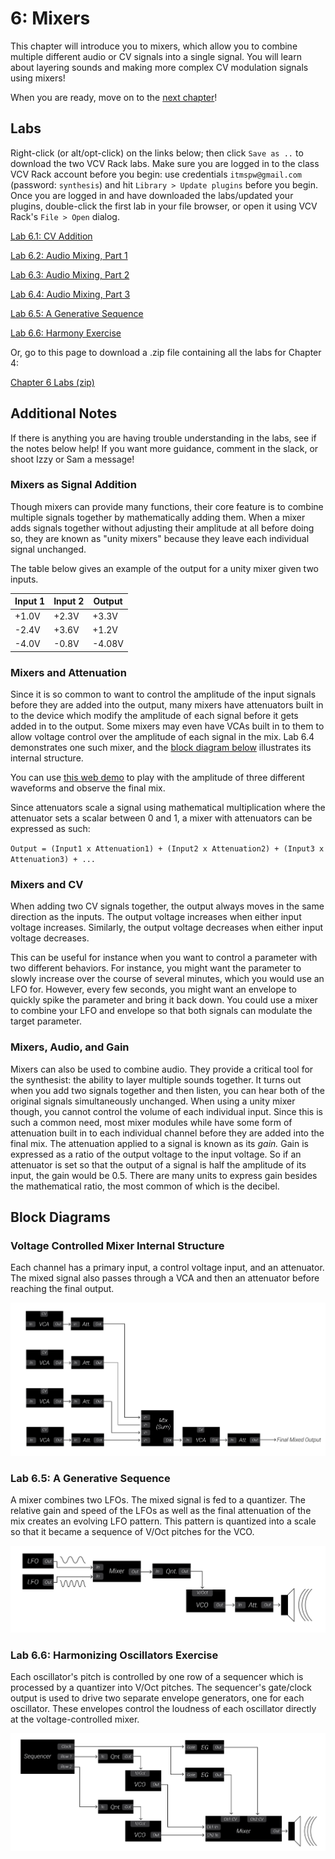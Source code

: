 # 6: Mixers

This chapter will introduce you to mixers, which allow you to combine multiple different audio or CV signals into a single signal.  You will learn about layering sounds and making more complex CV modulation signals using mixers!

When you are ready, move on to the [next chapter](../Chapter-07/chapter07.md)!

## Labs

Right-click (or alt/opt-click) on the links below; then click `Save as ..` to download the two VCV Rack labs.  Make sure you are logged in to the class VCV Rack account before you begin: use credentials `itmspw@gmail.com` (password: `synthesis`) and hit `Library > Update plugins` before you begin.  Once you are logged in and have downloaded the labs/updated your plugins, double-click the first lab in your file browser, or open it using VCV Rack's `File > Open` dialog.  

[Lab 6.1: CV Addition](https://raw.githubusercontent.com/signal-flux/SFxPW-Intro-to-Modular-Synthesis/master/Chapter-06/patches/lab_6_1_annotated.vcv)

[Lab 6.2: Audio Mixing, Part 1](https://raw.githubusercontent.com/signal-flux/SFxPW-Intro-to-Modular-Synthesis/master/Chapter-06/patches/lab_6_2_annotated.vcv)

[Lab 6.3: Audio Mixing, Part 2](https://raw.githubusercontent.com/signal-flux/SFxPW-Intro-to-Modular-Synthesis/master/Chapter-06/patches/lab_6_3_annotated.vcv)

[Lab 6.4: Audio Mixing, Part 3](https://raw.githubusercontent.com/signal-flux/SFxPW-Intro-to-Modular-Synthesis/master/Chapter-06/patches/lab_6_4_annotated.vcv)

[Lab 6.5: A Generative Sequence](https://raw.githubusercontent.com/signal-flux/SFxPW-Intro-to-Modular-Synthesis/master/Chapter-06/patches/lab_6_5_annotated.vcv)

[Lab 6.6: Harmony Exercise](https://raw.githubusercontent.com/signal-flux/SFxPW-Intro-to-Modular-Synthesis/master/Chapter-06/patches/lab_6_6_exercise.vcv)

Or, go to this page to download a .zip file containing all the labs for Chapter 4:

[Chapter 6 Labs (zip)](./patches/ch06_vcv_labs.zip)

## Additional Notes

If there is anything you are having trouble understanding in the labs, see if the notes below help! If you want more guidance, comment in the slack, or shoot Izzy or Sam a message!

### Mixers as Signal Addition

Though mixers can provide many functions, their core feature is to combine multiple signals together by mathematically adding them.  When a mixer adds signals together without adjusting their amplitude at all before doing so, they are known as "unity mixers" because they leave each individual signal unchanged.

The table below gives an example of the output for a unity mixer given two inputs.

| Input 1 | Input 2 | Output |
| ------- | ------- | ------ |
| +1.0V   | +2.3V   | +3.3V  |
| -2.4V   | +3.6V   | +1.2V  |
| -4.0V   | -0.8V   | -4.08V |

### Mixers and Attenuation

Since it is so common to want to control the amplitude of the input signals before they are added into the output, many mixers have attenuators built in to the device which modify the amplitude of each signal before it gets added in to the output.  Some mixers may even have VCAs built in to them to allow voltage control over the amplitude of each signal in the mix.  Lab 6.4 demonstrates one such mixer, and the [block diagram below](#block-diagrams) illustrates its internal structure.

You can use [this web demo](https://www.desmos.com/calculator/5qi5o6rsjb) to play with the amplitude of three different waveforms and observe the final mix.

Since attenuators scale a signal using mathematical multiplication where the attenuator sets a scalar between 0 and 1, a mixer with attenuators can be expressed as such:

`Output = (Input1 x Attenuation1) + (Input2 x Attenuation2) + (Input3 x Attenuation3) + ... `

### Mixers and CV

When adding two CV signals together, the output always moves in the same direction as the inputs. The output voltage increases when either input voltage increases.  Similarly, the output voltage decreases when either input voltage decreases.  

This can be useful for instance when you want to control a parameter with two different behaviors.  For instance, you might want the parameter to slowly increase over the course of several minutes, which you would use an LFO for.  However, every few seconds, you might want an envelope to quickly spike the parameter and bring it back down.  You could use a mixer to combine your LFO and envelope so that both signals can modulate the target parameter.

### Mixers, Audio, and Gain

Mixers can also be used to combine audio.  They provide a critical tool for the synthesist: the ability to layer multiple sounds together.  It turns out when you add two signals together and then listen, you can hear both of the original signals simultaneously unchanged.  When using a unity mixer though, you cannot control the volume of each individual input.  Since this is such a common need, most mixer modules while have some form of attenuation built in to each individual channel before they are added into the final mix.  The attenuation applied to a signal is known as its *gain.*  Gain is expressed as a ratio of the output voltage to the input voltage.  So if an attenuator is set so that the output of a signal is half the amplitude of its input, the gain would be 0.5.  There are many units to express gain besides the mathematical ratio, the most common of which is the decibel.



## Block Diagrams

### Voltage Controlled Mixer Internal Structure

Each channel has a primary input, a control voltage input, and an attenuator.  The mixed signal also passes through a VCA and then an attenuator before reaching the final output.

![Lab 6.4: Voltage Controlled Mixer Block Diagram](./images/block_diagrams_lab_6_4.png)

### Lab 6.5: A Generative Sequence

A mixer combines two LFOs.  The mixed signal is fed to a quantizer.  The relative gain and speed of the LFOs as well as the final attenuation of the mix creates an evolving LFO pattern.  This pattern is quantized into a scale so that it became a sequence of V/Oct pitches for the VCO.  

![Lab 6.5: Generative LFO Sequence](./images/block_diagrams_lab_6_5.png)

### Lab 6.6: Harmonizing Oscillators Exercise

Each oscillator's pitch is controlled by one row of a sequencer which is processed by a quantizer into V/Oct pitches.  The sequencer's gate/clock output is used to drive two separate envelope generators, one for each oscillator.  These envelopes control the loudness of each oscillator directly at the voltage-controlled mixer.

![Lab 6.6: Harmonizing Oscillators Exercise](./images/block_diagrams_lab_6_6.png)